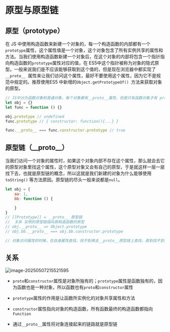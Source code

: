 # 原型与原型链

## 原型（prototype）

在 JS 中使用构造函数来新建一个对象的，每一个构造函数的内部都有一个`prototype`属性，这个属性值是一个对象，这个对象包含了所有实例共享的属性和方法。当我们使用构造函数新建一个对象后，在这个对象的内部将包含一个指针指向构造函数的`prototype`属性对应的值，在 ES5中这个指针被称为对象的隐式原型。一般来说我们是不应该能够获取到这个值的，但是现在浏览器中都实现了 `__proto__ `属性来让我们访问这个属性，最好不要使用这个属性，因为它不是规范中规定的。推荐使用ES5 中新增的`Object.getPrototypeOf() `方法来获取对象的原型。

``` javascript
// JS中分为函数对象和普通对象，每个对象都有__proto__属性，但是只有函数对象才有 prototype 属性
let obj = {}
let func = function () {}

obj.prototype // undefined
func.prototype // { constructor: function(){...} }

func.__proto__ === func.constructor.prototype // true
```



## 原型链（\_\_proto\_\_）

  当我们访问一个对象的属性时，如果这个对象内部不存在这个属性，那么就会去它的原型对象里找这个属性，这个原型对象又会有自己的原型，于是就这样一层一层找下去，也就是原型链的概念，所以这就是我们新建的对象为什么能够使用 `toString()` 等方法原因。原型链的尽头一般来说都是`null`。



``` javascript
let obj = {
    aa: 1,
    bb: function () {

    }
}
// [[Prototype]] = __proto__ 原型链
//  关系 实例的原型链指向其构造函数的原型
// obj.__proto__ => Object.prototype
// obj.bb.__proto__ === obj.bb.constructor.prototype

// 对象访问属性的时候，在自身属性查找，找不到再去__proto__原型链上查找，直到找不到为止返回undefined
```



## 关系

![image-20250507215521595](https://blog-1304855543.cos.ap-guangzhou.myqcloud.com/lu/image-20250507215521595.png)

- `proto`和`constructor`属性是对象所独有的；`prototype`属性是函数独有的，因为函数也是一种对象，所以函数也有`proto`和`constructor`属性
- `prototype`属性的作用是让函数所实例化的对象共享属性和方法
- `constructor`属性指向对象的构造函数，所有函数最终的构造函数都指向`Function`

- 通过`__proto__`属性将对象连接起来的链路就是原型链